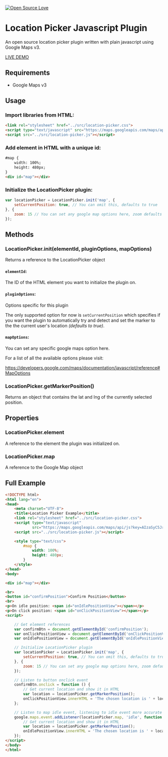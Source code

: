 [![Open Source Love](https://badges.frapsoft.com/os/v2/open-source.svg?v=103)](https://github.com/ellerbrock/open-source-badges/)

# Location Picker Javascript Plugin

An open source location picker plugin written with plain javascript using Google Maps v3.

[LIVE DEMO](https://cyphercodes.github.io/location-picker/example/)

## Requirements

* Google Maps v3

## Usage

### Import libraries from HTML:

```html
<link rel="stylesheet" href="../src/location-picker.css">
<script type="text/javascript" src="https://maps.googleapis.com/maps/api/js?key=AIzaSyC5Jrp9PtHe0WapppUzxbIpMDWMAcV3qE4"></script>
<script src="../src/location-picker.js"></script>
```

### Add element in HTML with a unique id:

```html
#map {
    width: 100%;
    height: 480px;
}
<div id="map"></div>
```

### Initialize the LocationPicker plugin:
```javascript
var locationPicker = LocationPicker.init('map', {
    setCurrentPosition: true, // You can omit this, defaults to true
}, {
    zoom: 15 // You can set any google map options here, zoom defaults to 15
});
```

## Methods

### LocationPicker.init(elementId, pluginOptions, mapOptions)

Returns a reference to the LocationPicker object

#### `elementId`: 
The ID of the HTML element you want to initialize the plugin on.

#### `pluginOptions`: 

Options specific for this plugin

The only supported option for now is `setCurrentPosition` which specifies if you want the plugin to automatically try and detect and set the marker to the the current user's location _(defaults to true)_.

#### `mapOptions`:

You can set any specific google maps option here.

For a list of all the available options please visit: 

https://developers.google.com/maps/documentation/javascript/reference#MapOptions

### LocationPicker.getMarkerPosition()

Returns an object that contains the lat and lng of the currently selected position.

## Properties

### LocationPicker.element 

A reference to the element the plugin was initialized on.

### LocationPicker.map

A reference to the Google Map object


## Full Example

```html
<!DOCTYPE html>
<html lang="en">
<head>
    <meta charset="UTF-8">
    <title>Location Picker Example</title>
    <link rel="stylesheet" href="../src/location-picker.css">
    <script type="text/javascript"
            src="https://maps.googleapis.com/maps/api/js?key=AIzaSyC5Jrp9PtHe0WapppUzxbIpMDWMAcV3qE4"></script>
    <script src="../src/location-picker.js"></script>

    <style type="text/css">
        #map {
            width: 100%;
            height: 480px;
        }
    </style>
</head>
<body>

<div id="map"></div>

<br>
<button id="confirmPosition">Confirm Position</button>
<br>
<p>On idle position: <span id="onIdlePositionView"></span></p>
<p>On click position: <span id="onClickPositionView"></span></p>
<script>

    // Get element references
    var confirmBtn = document.getElementById('confirmPosition');
    var onClickPositionView = document.getElementById('onClickPositionView');
    var onIdlePositionView = document.getElementById('onIdlePositionView');

    // Initialize LocationPicker plugin
    var locationPicker = LocationPicker.init('map', {
        setCurrentPosition: true, // You can omit this, defaults to true
    }, {
        zoom: 15 // You can set any google map options here, zoom defaults to 15
    });

    // Listen to button onclick event
    confirmBtn.onclick = function () {
        // Get current location and show it in HTML
        var location = locationPicker.getMarkerPosition();
        onClickPositionView.innerHTML = 'The chosen location is ' + location.lat + ',' + location.lng;
    };

    // Listen to map idle event, listening to idle event more accurate than listening to ondrag event
    google.maps.event.addListener(locationPicker.map, 'idle', function (event) {
        // Get current location and show it in HTML
        var location = locationPicker.getMarkerPosition();
        onIdlePositionView.innerHTML = 'The chosen location is ' + location.lat + ',' + location.lng;
    });
</script>
</body>
</html>
```




